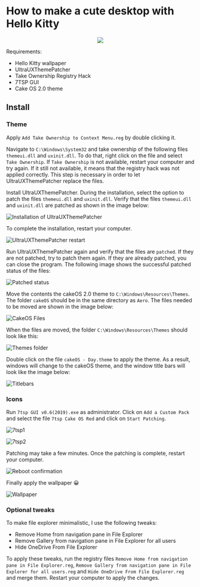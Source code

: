 # How to make a cute desktop with Hello Kitty

<center>
  <img src="./images/result.png">
</center>

Requirements:

- Hello Kitty wallpaper
- UltraUXThemePatcher
- Take Ownership Registry Hack
- 7TSP GUI
- Cake OS 2.0 theme

## Install

### Theme

Apply `Add Take Ownership to Context Menu.reg` by double clicking it.

Navigate to `C:\Windows\System32` and take ownership of the following files `themeui.dll` and `uxinit.dll`. To do that, right click on the file and select `Take Ownership`. If `Take Ownership` is not available, restart your computer and try again. If it still not available, it means that the registry hack was not applied correctly. This step is necessary in order to let UltraUXThemePatcher replace the files.

Install UltraUXThemePatcher. During the installation, select the option to patch the files `themeui.dll` and `uxinit.dll`. Verify that the files `themeui.dll` and `uxinit.dll` are patched as shown in the image below:

![Installation of UltraUXThemePatcher](images/2024-02-19-19-25-58.png)

To complete the installation, restart your computer.

![UltraUXThemePatcher restart](images/2024-02-19-19-27-32.png)

Run UltraUXThemePatcher again and verify that the files are `patched`. If they are not patched, try to patch them again. If they are already patched, you can close the program. The following image shows the successful patched status of the files:

![Patched status](images/2024-02-19-19-30-20.png)

Move the contents the cakeOS 2.0 theme to `C:\Windows\Resources\Themes`. The folder `cakeOS` should be in the same directory as `Aero`. The files needed to be moved are shown in the image below:

![CakeOS Files](images/2024-02-19-19-33-35.png)

When the files are moved, the folder `C:\Windows\Resources\Themes` should look like this:

![Themes folder](images/2024-02-19-19-35-48.png)

Double click on the file `cakeOS - Day.theme` to apply the theme. As a result, windows will change to the cakeOS theme, and the window title bars will look like the image below:

![Titlebars](images/2024-02-19-19-37-23.png)

### Icons

Run `7tsp GUI v0.6(2019).exe` as administrator. Click on `Add a Custom Pack` and select the file `7tsp Cake OS Red` and click on `Start Patching`.

![7tsp1](images/2024-02-19-19-41-24.png)

![7tsp2](images/2024-02-19-19-43-04.png)

Patching may take a few minutes. Once the patching is complete, restart your computer.

![Reboot confirmation](images/2024-02-19-19-45-40.png)

Finally apply the wallpaper 😀

![Wallpaper](Wallpaper.png)

### Optional tweaks

To make file explorer minimalistic, I use the following tweaks:

- Remove Home from navigation pane in File Explorer
- Remove Gallery from navigation pane in File Explorer for all users
- Hide OneDrive From File Explorer

To apply these tweaks, run the registry files `Remove Home from navigation pane in File Explorer.reg`, `Remove Gallery from navigation pane in File Explorer for all users.reg` and `Hide OneDrive From File Explorer.reg` and merge them. Restart your computer to apply the changes.
